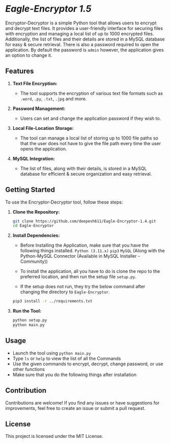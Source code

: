 # *Eagle-Encryptor 1.5*

Encryptor-Decryptor is a simple Python tool that allows users to encrypt and decrypt text files. It provides a user-friendly interface for securing files with encryption and managing a local list of up to 1000 encrypted files. Additionally, the list of files and their details are stored in a MySQL database for easy & secure retrieval. There is also a password required to open the application. By default the password is `admin` however, the application gives an option to change it.

## Features

1. **Text File Encryption:**
   - The tool supports the encryption of various text file formats such as `.word`, `.py`, `.txt`, `.jpg` and more.
     

2. **Password Management:**
   - Users can set and change the application password if they wish to.
     

3. **Local File-Location Storage:**
   - The tool can manage a local list of storing up to 1000 file paths so that the user does not have to give the file path every time the user opens the application.
     

4. **MySQL Integration:**
   
   - The list of files, along with their details, is stored in a MySQL database for efficient & secure organization and easy retrieval.



## Getting Started

To use the Encryptor-Decryptor tool, follow these steps:

1. **Clone the Repository:**
   
   ```bash
   git clone https://github.com/deepesh611/Eagle-Encryptor-1.4.git
   cd Eagle-Encryptor


3. **Install Dependencies:**
   - Before Installing the Application, make sure that you have the following things installed.
      `Python (3.11.x)`
      `pip3`
      `MySQL` (Along with the Python-MySQL Connector (Available in MySQL Installer - Community))

   - To install the application, all you have to do is clone the repo to the preferred location, and then run the setup file `setup.py`. 
   
   - If the setup does not run, they try the below command after changing the directory to `Eagle-Encryptor`.
   ```bash
   pip3 install -r ../requirements.txt
   

5. **Run the Tool:**
   ```bash
   python setup.py
   python main.py

## **Usage**
- Launch the tool using `python main.py`
- Type `ls` or `help` to view the list of all the Commands
- Use the given commands to encrypt, decrypt, change password, or use other functions
- Make sure that you do the following things after installation

## **Contribution**
Contributions are welcome! If you find any issues or have suggestions for improvements, feel free to create an issue or submit a pull request.

## **License**
This project is licensed under the MIT License.
